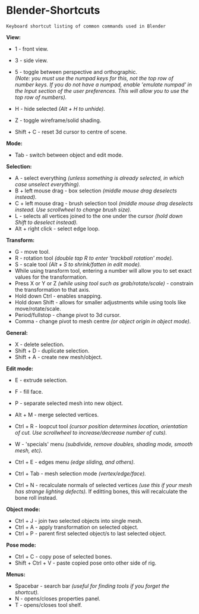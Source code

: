 # Blender-Shortcuts
`Keyboard shortcut listing of common commands used in Blender`

**View:**  
* 1 - front view.  
* 3 - side view.  
* 5 - toggle between perspective and orthographic.  
*(Note: you must use the numpad keys for this, not the top row of number keys. If you do not have a numpad, enable 'emulate numpad' in the Input section of the user preferences. This will allow you to use the top row of numbers).*

* H - hide selected *(Alt + H to unhide).*
* Z - toggle wireframe/solid shading.  
* Shift + C - reset 3d cursor to centre of scene.

**Mode:**
* Tab - switch between object and edit mode.  

**Selection:**  
* A - select everything *(unless something is already selected, in which case unselect everything).*
* B + left mouse drag - box selection *(middle mouse drag deselects instead).*
* C + left mouse drag - brush selection tool *(middle mouse drag deselects instead. Use scrollwheel to change brush size).*
* L - selects all vertices joined to the one under the cursor *(hold down Shift to deselect instead).*
* Alt + right click - select edge loop.
  
**Transform:**
* G - move tool.  
* R - rotation tool *(double tap R to enter 'trackball rotation' mode).*
* S - scale tool *(Alt + S to shrink/fatten in edit mode).*  
* While using transform tool, entering a number will allow you to set exact values for the transformation.
* Press X or Y or Z *(while using tool such as grab/rotate/scale)* - constrain the transformation to that axis.  
* Hold down Ctrl - enables snapping.  
* Hold down Shift - allows for smaller adjustments while using tools like move/rotate/scale.  
* Period/fullstop - change pivot to 3d cursor.
* Comma - change pivot to mesh centre *(or object origin in object mode).*
  
**General:**
* X - delete selection. 
* Shift + D - duplicate selection.
* Shift + A - create new mesh/object.
  
**Edit mode:**
* E - extrude selection.
* F - fill face.
* P - separate selected mesh into new object.

* Alt + M - merge selected vertices. 
* Ctrl + R - loopcut tool *(cursor position determines location, orientation of cut. Use scrollwheel to increase/decrease number of cuts).* 

* W - 'specials' menu *(subdivide, remove doubles, shading mode, smooth mesh, etc).*  
* Ctrl + E - edges menu *(edge sliding, and others).* 
* Ctrl + Tab - mesh selection mode *(vertex/edge/face).*
* Ctrl + N - recalculate normals of selected vertices *(use this if your mesh has strange lighting defects).*
If editting bones, this will recalculate the bone roll instead.

**Object mode:**
* Ctrl + J - join two selected objects into single mesh.
* Ctrl + A - apply transformation on selected object.
* Ctrl + P - parent first selected object/s to last selected object.

**Pose mode:**
* Ctrl + C - copy pose of selected bones.
* Shift + Ctrl + V - paste copied pose onto other side of rig.

**Menus:**  
* Spacebar - search bar *(useful for finding tools if you forget the shortcut).*
* N - opens/closes properties panel.  
* T - opens/closes tool shelf.  
